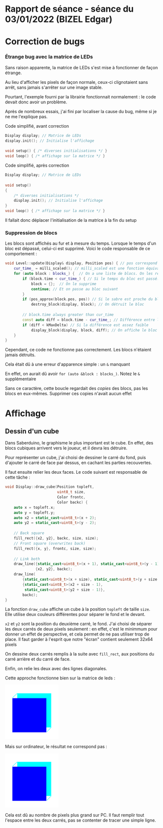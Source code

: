 # Rapport de séance - séance du 03/01/2022 (BIZEL Edgar)

# Correction de bugs

### Étrange bug avec la matrice de LEDs

Sans raison apparente, la matrice de LEDs s'est mise à fonctionner de façon étrange.

Au lieu d'afficher les pixels de façon normale, ceux-ci clignotaient sans arrêt, sans jamais s'arrêter sur une image stable.

Pourtant, l'exemple fourni par la librairie fonctionnait normalement : le code devait donc avoir un problème.

Après de nombreux essais, j'ai fini par localiser la cause du bug, même si je ne me l'explique pas.

Code simplifié, avant correction
```cpp
Display display; // Matrice de LEDs
display.init(); // Initialise l'affichage

void setup() { /* diverses initialisations */ }
void loop() { /* affichage sur la matrice */ }
```
Code simplifié, après correction
```cpp
Display display; // Matrice de LEDs

void setup() 
{ 
	/* diverses initialisations */ 
	display.init(); // Initialise l'affichage
}
void loop() { /* affichage sur la matrice */ }
```
Il fallait donc déplacer l'initialisation de la matrice à la fin du setup

### Suppression de blocs

Les blocs sont affichés au fur et à mesure du temps. Lorsque le temps d'un bloc est dépassé, celui-ci est supprimé.
Voici le code responsable de ce comportement :
```cpp
void Level::update(Display& display, Position pos) { // pos correspond à la position du sabre
    cur_time_ = milli_scaled(); // milli_scaled est une fonction équivalente à millis() mais moins précise
    for (auto block : blocks_) {  // On a une liste de blocs. On les regarde un par un
        if (block.time < cur_time_) { // Si le temps du bloc est passé...
            block = {};  // On le supprime
            continue; // Et on passe au bloc suivant
        }
        if (pos_approx(block.pos, pos)) // Si le sabre est proche du bloc
            destroy_block(display, block); // On détruit le bloc

        // block.time always greater than cur_time
        const auto diff = block.time - cur_time_; // Différence entre le temps actuel et le temps du bloc
        if (diff < kMaxDelta) // Si la différence est assez faible
            display_block(display, block, diff); // On affiche le bloc
    }
}
```
Cependant, ce code ne fonctionne pas correctement. Les blocs n'étaient jamais détruits.

Cela était dû à une erreur d'apparence simple : un `&` manquant

En effet, on aurait dû avoir `for (auto &block : blocks_)`. Notez le `&` supplémentaire

Sans ce caractère, cette boucle regardait des *copies* des blocs, pas les blocs en eux-mêmes. Supprimer ces copies n'avait aucun effet

# Affichage

## Dessin d'un cube

Dans Saberduino, le graphisme le plus important est le cube. En effet, des blocs cubiques arrivent vers le joueur, et il devra les détruire.

Pour représenter un cube, j'ai choisi de dessiner le carré du fond, puis d'ajouter le carré de face par dessus, en cachant les parties recouvertes.

Il faut ensuite relier les deux faces. Le code suivant est responsable de cette tâche :
```cpp
void Display::draw_cube(Position topleft, 
                        uint8_t size,
                        Color frontc,
                        Color backc) {
    auto x = topleft.x;
    auto y = topleft.y;
    auto x2 = static_cast<uint8_t>(x + 2);
    auto y2 = static_cast<uint8_t>(y - 2);

    // Back square
    fill_rect({x2, y2}, backc, size, size);
    // Front square (overwrites back)
    fill_rect({x, y}, frontc, size, size);

    // Link both
    draw_line({static_cast<uint8_t>(x + 1), static_cast<uint8_t>(y - 1)},
              {x2, y2}, backc);
    draw_line(
        {static_cast<uint8_t>(x + size), static_cast<uint8_t>(y + size - 2)},
        {static_cast<uint8_t>(x2 + size - 1),
         static_cast<uint8_t>(y2 + size - 1)},
        backc);
}
```
La fonction `draw_cube` affiche un cube à la position `topleft` de taille `size`. Elle utilise deux couleurs différentes pour séparer le fond et le devant.

`x2` et `y2` sont la position du deuxième carré, le fond. J'ai choisi de séparer les deux carrés de deux pixels seulement : en effet, c'est le minimmum pour donner un effet de perspective, et cela permet de ne pas utiliser trop de place. Il faut garder à l'esprit que notre "écran" contient seulement 32x64 pixels

On dessine deux carrés remplis à la suite avec `fill_rect`, aux positions du carré arrière et du carré de face.

Enfin, on relie les deux avec des lignes diagonales.

Cette approche fonctionne bien sur la matrice de leds :

![](res/04_matrix_cube.png)

Mais sur ordinateur, le résultat ne correspond pas :

![](res/04_display_cube.png)

Cela est dû au nombre de pixels plus grand sur PC. Il faut remplir tout l'espace entre les deux carrés, pas se contenter de tracer une simple ligne.

